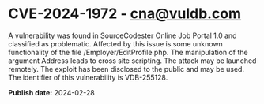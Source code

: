 # CVE-2024-1972 - cna@vuldb.com

A vulnerability was found in SourceCodester Online Job Portal 1.0 and classified as problematic. Affected by this issue is some unknown functionality of the file /Employer/EditProfile.php. The manipulation of the argument Address leads to cross site scripting. The attack may be launched remotely. The exploit has been disclosed to the public and may be used. The identifier of this vulnerability is VDB-255128.

**Publish date:** 2024-02-28
